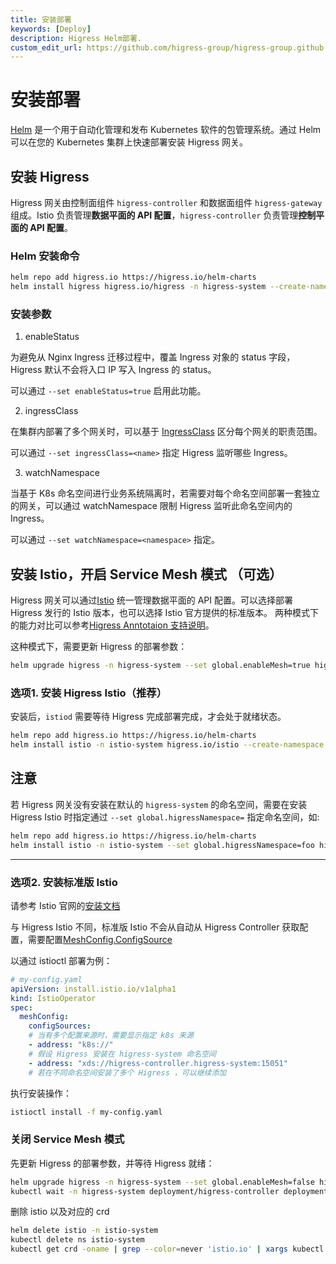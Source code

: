 ```yaml
---
title: 安装部署
keywords: [Deploy]
description: Higress Helm部署.
custom_edit_url: https://github.com/higress-group/higress-group.github.io/blob/master/i18n/zh-cn/docusaurus-plugin-content-docs/current/ops/deploy-by-helm.md
---
```


# 安装部署

[Helm](https://helm.sh/) 是一个用于自动化管理和发布 Kubernetes 软件的包管理系统。通过 Helm 可以在您的 Kubernetes 集群上快速部署安装 Higress 网关。

## 安装 Higress

Higress 网关由控制面组件 `higress-controller` 和数据面组件 `higress-gateway` 组成。Istio 负责管理**数据平面的 API 配置**，`higress-controller` 负责管理**控制平面的 API 配置**。

### Helm 安装命令

```bash
helm repo add higress.io https://higress.io/helm-charts
helm install higress higress.io/higress -n higress-system --create-namespace
```

### 安装参数

1. enableStatus

为避免从 Nginx Ingress 迁移过程中，覆盖 Ingress 对象的 status 字段，Higress 默认不会将入口 IP 写入 Ingress 的 status。

可以通过 `--set enableStatus=true` 启用此功能。

2. ingressClass

在集群内部署了多个网关时，可以基于 [IngressClass](https://kubernetes.io/zh-cn/docs/concepts/services-networking/ingress/#ingress-class) 区分每个网关的职责范围。

可以通过 `--set ingressClass=<name>` 指定 Higress 监听哪些 Ingress。

3. watchNamespace

当基于 K8s 命名空间进行业务系统隔离时，若需要对每个命名空间部署一套独立的网关，可以通过 watchNamespace 限制 Higress 监听此命名空间内的 Ingress。

可以通过 `--set watchNamespace=<namespace>` 指定。

## 安装 Istio，开启 Service Mesh 模式 （可选）

Higress 网关可以通过[Istio](https://istio.io/) 统一管理数据平面的 API 配置。可以选择部署 Higress 发行的 Istio 版本，也可以选择 Istio 官方提供的标准版本。
两种模式下的能力对比可以参考[Higress Anntotaion 支持说明](../user/annotation.md)。

这种模式下，需要更新 Higress 的部署参数：

```bash
helm upgrade higress -n higress-system --set global.enableMesh=true higress.io/higress
```

### 选项1. 安装 Higress Istio（推荐）

安装后，`istiod` 需要等待 Higress 完成部署完成，才会处于就绪状态。

```bash
helm repo add higress.io https://higress.io/helm-charts
helm install istio -n istio-system higress.io/istio --create-namespace
```

**注意**
-----
若 Higress 网关没有安装在默认的 `higress-system` 的命名空间，需要在安装 Higress Istio 时指定通过 `--set global.higressNamespace=` 指定命名空间，如:

```bash
helm repo add higress.io https://higress.io/helm-charts
helm install istio -n istio-system --set global.higressNamespace=foo higress.io/istio --create-namespace
```

-----

### 选项2. 安装标准版 Istio

请参考 Istio 官网的[安装文档](https://istio.io/latest/zh/docs/setup/install/)

与 Higress Istio 不同，标准版 Istio 不会从自动从 Higress Controller 获取配置，需要配置[MeshConfig.ConfigSource](https://istio.io/latest/docs/reference/config/istio.mesh.v1alpha1/#ConfigSource)

以通过 istioctl 部署为例：

```yaml
# my-config.yaml
apiVersion: install.istio.io/v1alpha1
kind: IstioOperator
spec:
  meshConfig:
    configSources:
    # 当有多个配置来源时，需要显示指定 k8s 来源
    - address: "k8s://"
    # 假设 Higress 安装在 higress-system 命名空间
    - address: "xds://higress-controller.higress-system:15051"
    # 若在不同命名空间安装了多个 Higress ，可以继续添加
```

执行安装操作：
```bash
istioctl install -f my-config.yaml
```

### 关闭 Service Mesh 模式

先更新 Higress 的部署参数，并等待 Higress 就绪：

```bash
helm upgrade higress -n higress-system --set global.enableMesh=false higress.io/higress 
kubectl wait -n higress-system deployment/higress-controller deployment/higress-gateway --for=condition=Available
```

删除 istio 以及对应的 crd

```bash
helm delete istio -n istio-system
kubectl delete ns istio-system
kubectl get crd -oname | grep --color=never 'istio.io' | xargs kubectl delete
```
